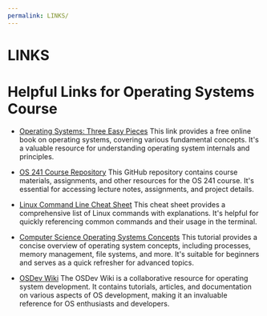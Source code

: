 ```yaml
---
permalink: LINKS/
---
```


# LINKS

# Helpful Links for Operating Systems Course

- [Operating Systems: Three Easy Pieces](http://pages.cs.wisc.edu/~remzi/OSTEP/)
  This link provides a free online book on operating systems, covering various fundamental concepts. It's a valuable resource for understanding operating system internals and principles.

- [OS 241 Course Repository](https://github.com/UIUC-Operating-Systems/os241)
  This GitHub repository contains course materials, assignments, and other resources for the OS 241 course. It's essential for accessing lecture notes, assignments, and project details.

- [Linux Command Line Cheat Sheet](https://www.linuxtrainingacademy.com/linux-commands-cheat-sheet/)
  This cheat sheet provides a comprehensive list of Linux commands with explanations. It's helpful for quickly referencing common commands and their usage in the terminal.

- [Computer Science Operating Systems Concepts](https://www.tutorialspoint.com/operating_system/os_overview.htm)
  This tutorial provides a concise overview of operating system concepts, including processes, memory management, file systems, and more. It's suitable for beginners and serves as a quick refresher for advanced topics.

- [OSDev Wiki](https://wiki.osdev.org/Main_Page)
  The OSDev Wiki is a collaborative resource for operating system development. It contains tutorials, articles, and documentation on various aspects of OS development, making it an invaluable reference for OS enthusiasts and developers.
